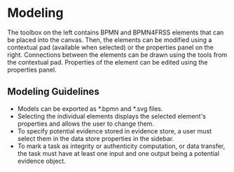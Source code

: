 # Modeling

The toolbox on the left contains BPMN and BPMN4FRSS elements that can be placed into the canvas. Then, the elements can be modified using a contextual pad (available when selected) or the properties panel on the right. Connections between the elements can be drawn using the tools from the contextual pad. Properties of the element can be edited using the properties panel.

## Modeling Guidelines
* Models can be exported as *.bpmn and *.svg files.
* Selecting the individual elements displays the selected element's properties and allows the user to change them.
* To specify potential evidence stored in evidence store, a user must select them in the data store properties in the sidebar.
* To mark a task as integrity or authenticity computation, or data transfer, the task must have at least one input and one output being a potential evidence object.